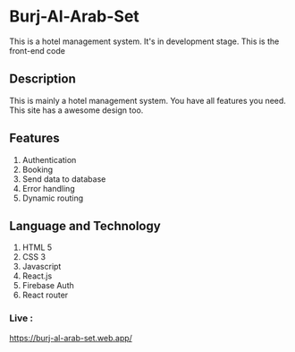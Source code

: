 # Burj-Al-Arab-Set
This is a hotel management system. It's in development stage. This is the front-end code
## Description
This is mainly a hotel management system. You have all features you need. This site has a awesome design too. 
## Features
1. Authentication
2. Booking 
3. Send data to database
4. Error handling
5. Dynamic routing
## Language and Technology
1. HTML 5
2. CSS 3
3. Javascript
4. React.js
5. Firebase Auth
6. React router
### Live : 
https://burj-al-arab-set.web.app/
